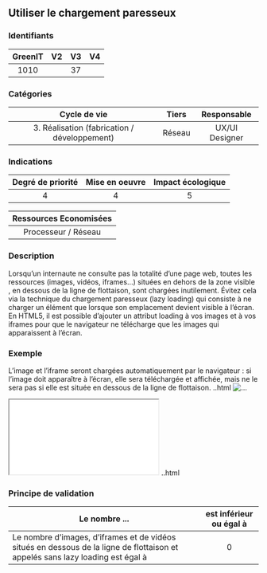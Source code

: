 ## Utiliser le chargement paresseux

### Identifiants

| GreenIT |  V2  |  V3  |  V4  |
|:-------:|:----:|:----:|:----:|
|   1010   |   |  37 |      |

### Catégories

| Cycle de vie |  Tiers  |  Responsable  |
|:---------:|:----:|:----:|
| 3. Réalisation (fabrication / développement) | Réseau | UX/UI Designer |

### Indications

| Degré de priorité |      Mise en oeuvre       |  Impact écologique    |
|:-------------------:|:-------------------------:|:---------------------:|
| 4 | 4 | 5 |

|Ressources Economisées                                      |
|:----------------------------------------------------------:|
|  Processeur / Réseau  |

### Description
Lorsqu’un internaute ne consulte pas la totalité d’une page web, toutes les ressources (images, vidéos, iframes…) situées en dehors de la zone visible , en dessous de la ligne de flottaison, sont chargées inutilement. Évitez cela via la technique du chargement paresseux (lazy loading) qui consiste à ne charger un élément que lorsque son emplacement devient visible à l’écran.
En HTML5, il est possible d’ajouter un attribut loading à vos images et à vos iframes pour que le navigateur ne télécharge que les images qui apparaissent à l’écran.

### Exemple
L’image et l’iframe seront chargées automatiquement par le navigateur : si l’image doit apparaître à l’écran, elle sera téléchargée et affichée, mais ne le sera pas si elle est située en dessous de la ligne de flottaison.
..html
<img src="image.jpg" alt="..." loading="lazy">
<iframe src="video-player.html" title="..." loading="lazy"></iframe>
..html

### Principe de validation

| Le nombre ...     | est inférieur ou égal à   |  
|-------------------|:-------------------------:|
| Le nombre d’images, d’iframes et de vidéos situés en dessous de la ligne de flottaison et appelés sans lazy loading est égal à |  0 |
